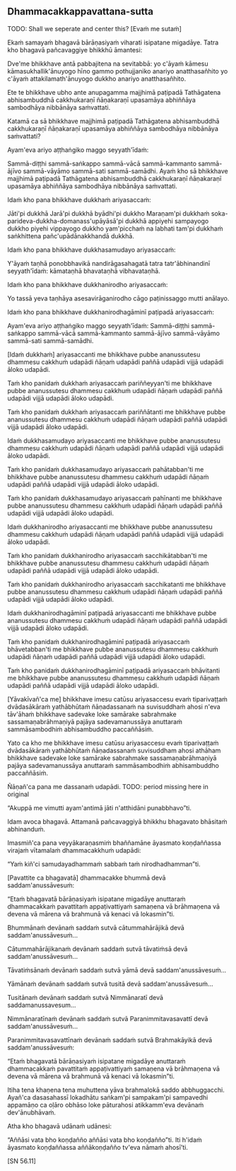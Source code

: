 ## Dhammacakkappavattana-sutta<a id="dhammacakkappavattana-full"></a>

TODO: Shall we seperate and center this?
[Evaṁ me sutaṁ]

Ekaṁ samayaṁ bhagavā bārāṇasiyaṁ viharati isipatane migadāye. Tatra kho bhagavā pañcavaggiye bhikkhū āmantesi:

Dve'me bhikkhave antā pabbajitena na sevitabbā: yo c'āyaṁ kāmesu kāmasukhallik'ānuyogo hīno gammo pothujjaniko anariyo anatthasañhito yo c'āyaṁ attakilamath'ānuyogo dukkho anariyo anatthasañhito.

Ete te bhikkhave ubho ante anupagamma majjhimā paṭipadā Tathāgatena abhisambuddhā cakkhukaraṇī ñāṇakaraṇī upasamāya abhiññāya sambodhāya nibbānāya saṁvattati.

Katamā ca sā bhikkhave majjhimā paṭipadā Tathāgatena abhisambuddhā cakkhukaraṇī ñāṇakaraṇī upasamāya abhiññāya sambodhāya nibbānāya saṁvattati?

Ayam'eva ariyo aṭṭhaṅgiko maggo seyyath'īdaṁ:

Sammā-diṭṭhi sammā-saṅkappo sammā-vācā sammā-kammanto sammā-ājīvo sammā-vāyāmo sammā-sati sammā-samādhi.
Ayaṁ kho sā bhikkhave majjhimā paṭipadā Tathāgatena abhisambuddhā cakkhukaraṇī ñāṇakaraṇī upasamāya abhiññāya sambodhāya nibbānāya saṁvattati.

Idaṁ kho pana bhikkhave dukkhaṁ ariyasaccaṁ:

Jāti'pi dukkhā Jarā'pi dukkhā byādhi'pi dukkho Maraṇam'pi dukkhaṁ soka-parideva-dukkha-domanass'upāyāsā'pi dukkhā appiyehi sampayogo dukkho piyehi vippayogo dukkho yam'picchaṁ na labhati tam'pi dukkhaṁ saṅkhittena pañc'upādānakkhandā dukkhā.

Idaṁ kho pana bhikkhave dukkhasamudayo ariyasaccaṁ:

Y'āyaṁ taṇhā ponobbhavikā nandirāgasahagatā tatra tatr'ābhinandinī seyyath'īdaṁ: kāmataṇhā bhavataṇhā vibhavataṇhā.

Idaṁ kho pana bhikkhave dukkhanirodho ariyasaccaṁ:

Yo tassā yeva taṇhāya asesavirāganirodho cāgo paṭinissaggo mutti anālayo.

Idaṁ kho pana bhikkhave dukkhanirodhagāminī paṭipadā ariyasaccaṁ:

Ayam'eva ariyo aṭṭhaṅgiko maggo seyyath'īdaṁ: Sammā-diṭṭhi sammā-saṅkappo sammā-vācā sammā-kammanto sammā-ājīvo sammā-vāyāmo sammā-sati sammā-samādhi.

[Idaṁ dukkhaṁ] ariyasaccanti me bhikkhave pubbe ananussutesu dhammesu cakkhuṁ udapādi ñāṇaṁ udapādi paññā udapādi vijjā udapādi āloko udapādi.

Taṁ kho panidaṁ dukkhaṁ ariyasaccaṁ pariññeyyan'ti me bhikkhave pubbe ananussutesu dhammesu cakkhuṁ udapādi ñāṇaṁ udapādi paññā udapādi vijjā udapādi āloko udapādi.

Taṁ kho panidaṁ dukkhaṁ ariyasaccaṁ pariññātanti me bhikkhave pubbe ananussutesu dhammesu cakkhuṁ udapādi ñāṇaṁ udapādi paññā udapādi vijjā udapādi āloko udapādi.

Idaṁ dukkhasamudayo ariyasaccanti me bhikkhave pubbe ananussutesu dhammesu cakkhuṁ udapādi ñāṇaṁ udapādi paññā udapādi vijjā udapādi āloko udapādi.

Taṁ kho panidaṁ dukkhasamudayo ariyasaccaṁ pahātabban'ti me bhikkhave pubbe ananussutesu dhammesu cakkhuṁ udapādi ñāṇaṁ udapādi paññā udapādi vijjā udapādi āloko udapādi.

Taṁ kho panidaṁ dukkhasamudayo ariyasaccaṁ pahīnanti me bhikkhave pubbe ananussutesu dhammesu cakkhuṁ udapādi ñāṇaṁ udapādi paññā udapādi vijjā udapādi āloko udapādi.

Idaṁ dukkhanirodho ariyasaccanti me bhikkhave pubbe ananussutesu dhammesu cakkhuṁ udapādi ñāṇaṁ udapādi paññā udapādi vijjā udapādi āloko udapādi.

Taṁ kho panidaṁ dukkhanirodho ariyasaccaṁ sacchikātabban'ti me bhikkhave pubbe ananussutesu dhammesu cakkhuṁ udapādi ñāṇaṁ udapādi paññā udapādi vijjā udapādi āloko udapādi.

Taṁ kho panidaṁ dukkhanirodho ariyasaccaṁ sacchikatanti me bhikkhave pubbe ananussutesu dhammesu cakkhuṁ udapādi ñāṇaṁ udapādi paññā udapādi vijjā udapādi āloko udapādi.

Idaṁ dukkhanirodhagāminī paṭipadā ariyasaccanti me bhikkhave pubbe ananussutesu dhammesu cakkhuṁ udapādi ñāṇaṁ udapādi paññā udapādi vijjā udapādi āloko udapādi.

Taṁ kho panidaṁ dukkhanirodhagāminī paṭipadā ariyasaccaṁ bhāvetabban'ti me bhikkhave pubbe ananussutesu dhammesu cakkhuṁ udapādi ñāṇaṁ udapādi paññā udapādi vijjā udapādi āloko udapādi.

Taṁ kho panidaṁ dukkhanirodhagāminī paṭipadā ariyasaccaṁ bhāvitanti me bhikkhave pubbe ananussutesu dhammesu cakkhuṁ udapādi ñāṇaṁ udapādi paññā udapādi vijjā udapādi āloko udapādi.

[Yāvakīvañ'ca me] bhikkhave imesu catūsu ariyasaccesu evaṁ tiparivaṭṭaṁ dvādasākāraṁ yathābhūtaṁ ñāṇadassanaṁ na suvisuddhaṁ ahosi n'eva tāv'āhaṁ bhikkhave sadevake loke samārake sabrahmake sassamaṇabrāhmaṇiyā pajāya sadevamanussāya anuttaraṁ sammāsambodhiṁ abhisambuddho paccaññāsiṁ.

Yato ca kho me bhikkhave imesu catūsu ariyasaccesu evaṁ tiparivaṭṭaṁ dvādasākāraṁ yathābhūtaṁ ñāṇadassanaṁ suvisuddham ahosi athāham bhikkhave sadevake loke samārake sabrahmake sassamaṇabrāhmaṇiyā pajāya sadevamanussāya anuttaraṁ sammāsambodhiṁ abhisambuddho paccaññāsiṁ.

Ñāṇañ'ca pana me dassanaṁ udapādi. TODO: period missing here in original

“Akuppā me vimutti ayam'antimā jāti n'atthidāni punabbhavo”ti.

Idam avoca bhagavā. Attamanā pañcavaggiyā bhikkhu bhagavato bhāsitaṁ abhinanduṁ.

Imasmiñ'ca pana veyyākaraṇasmiṁ bhaññamāne āyasmato koṇḍaññassa virajaṁ vītamalaṁ dhammacakkhuṁ udapādi:

“Yaṁ kiñ'ci samudayadhammaṁ sabbaṁ taṁ nirodhadhamman”ti.

[Pavattite ca bhagavatā] dhammacakke bhummā devā saddam'anussāvesuṁ:

“Etaṁ bhagavatā bārāṇasiyaṁ isipatane migadāye anuttaraṁ dhammacakkaṁ pavattitaṁ appaṭivattiyaṁ samaṇena vā brāhmaṇena vā devena vā mārena vā brahmunā vā kenaci vā lokasmin”ti.

Bhummānaṁ devānaṁ saddaṁ sutvā cātummahārājikā devā saddam'anussāvesuṁ...

Cātummahārājikanaṁ devānaṁ saddaṁ sutvā tāvatiṁsā devā saddam'anussāvesuṁ...

Tāvatiṁsānaṁ devānaṁ saddaṁ sutvā yāmā devā saddam'anussāvesuṁ...

Yāmānaṁ devānaṁ saddaṁ sutvā tusitā devā saddam'anussāvesuṁ...

Tusitānaṁ devānaṁ saddaṁ sutvā Nimmānaratī devā saddamanussavesum...

Nimmānaratīnaṁ devānaṁ saddaṁ sutvā Paranimmitavasavattī devā saddam'anussāvesuṁ...

Paranimmitavasavattīnaṁ devānaṁ saddaṁ sutvā Brahmakāyikā devā saddam'anussāvesuṁ:

“Etaṁ bhagavatā bārāṇasiyaṁ isipatane migadāye anuttaraṁ dhammacakkaṁ pavattitaṁ appaṭivattiyaṁ samaṇena vā brāhmaṇena vā devena vā mārena vā brahmunā vā kenaci vā lokasmin”ti.

Itiha tena khaṇena tena muhuttena yāva brahmalokā saddo abbhuggacchi. Ayañ'ca dasasahassī lokadhātu saṅkam'pi sampakam'pi sampavedhi appamāṇo ca oḷāro obhāso loke pāturahosi atikkamm'eva devānaṁ dev'ānubhāvaṁ.

Atha kho bhagavā udānaṁ udānesi:

“Aññāsi vata bho koṇḍañño aññāsi vata bho koṇḍañño”ti. Iti h'idaṁ āyasmato koṇḍaññassa aññākoṇḍañño tv'eva nāmaṁ ahosī’ti.

[SN 56.11]
